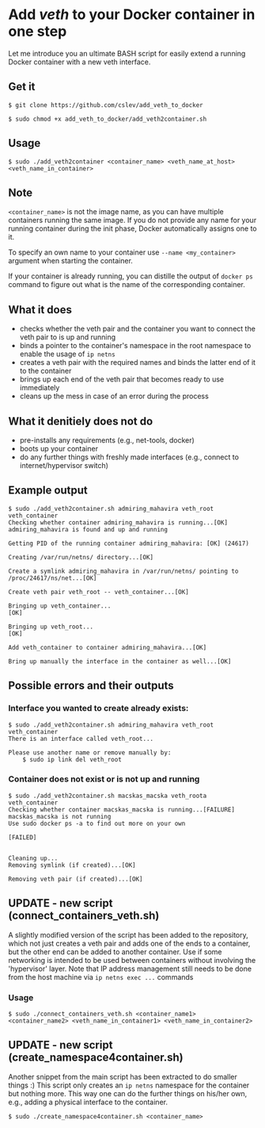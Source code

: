 # Add *veth* to your Docker container in one step
Let me introduce you an ultimate BASH script for easily extend a running Docker container with a new veth interface.

## Get it
`$ git clone https://github.com/cslev/add_veth_to_docker`

`$ sudo chmod +x add_veth_to_docker/add_veth2container.sh`

## Usage
`$ sudo ./add_veth2container <container_name> <veth_name_at_host> <veth_name_in_container>`

## Note
`<container_name>` is not the image name, as you can have multiple containers running the same image. If you do not provide any name for your running container during the init phase, Docker automatically assigns one to it.

To specify an own name to your container use `--name <my_container>` argument when starting the container.

If your container is already running, you can distille the output of `docker ps` command to figure out what is the name of the corresponding container.

## What it does
- checks whether the veth pair and the container you want to connect the veth pair to is up and running
- binds a pointer to the container's namespace in the root namespace to enable the usage of `ip netns`
- creates a veth pair with the required names and binds the latter end of it to the container
- brings up each end of the veth pair that becomes ready to use immediately
- cleans up the mess in case of an error during the process

## What it denitiely does not do
- pre-installs any requirements (e.g., net-tools, docker)
- boots up your container
- do any further things with freshly made interfaces (e.g., connect to internet/hypervisor switch)

## Example output
```
$ sudo ./add_veth2container.sh admiring_mahavira veth_root veth_container
Checking whether container admiring_mahavira is running...[OK]
admiring_mahavira is found and up and running

Getting PID of the running container admiring_mahavira: [OK] (24617)

Creating /var/run/netns/ directory...[OK]

Create a symlink admiring_mahavira in /var/run/netns/ pointing to /proc/24617/ns/net...[OK]

Create veth pair veth_root -- veth_container...[OK]

Bringing up veth_container...
[OK]

Bringing up veth_root...
[OK]

Add veth_container to container admiring_mahavira...[OK]

Bring up manually the interface in the container as well...[OK]
```
## Possible errors and their outputs
### Interface you wanted to create already exists:
```
$ sudo ./add_veth2container.sh admiring_mahavira veth_root veth_container
There is an interface called veth_root...

Please use another name or remove manually by:
	$ sudo ip link del veth_root
```

### Container does not exist or is not up and running
```
$ sudo ./add_veth2container.sh macskas_macska veth_roota veth_container
Checking whether container macskas_macska is running...[FAILURE]
macskas_macska is not running
Use sudo docker ps -a to find out more on your own

[FAILED]


Cleaning up...
Removing symlink (if created)...[OK]

Removing veth pair (if created)...[OK]

```

## UPDATE - new script (connect_containers_veth.sh)
A slightly modified version of the script has been added to the repository, which not just creates a veth pair and adds one of the ends to a container, but the other end can be added to another container.
Use if some networking  is intended to be used between containers without involving the 'hypervisor' layer. Note that IP address management still needs to be done from the host machine via `ip netns exec ...` commands
### Usage
```
$ sudo ./connect_containers_veth.sh <container_name1> <container_name2> <veth_name_in_container1> <veth_name_in_container2>
```

## UPDATE - new script (create_namespace4container.sh)
Another snippet from the main script has been extracted to do smaller things :)
This script only creates an `ip netns` namespace for the container but nothing more. This way one can do the further things on his/her own, e.g., adding a physical interface to the container.
```
$ sudo ./create_namespace4container.sh <container_name>
```



